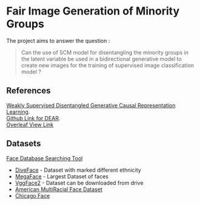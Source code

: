 # Fair Image Generation of Minority Groups

The project aims to answer the question :
> Can the use of SCM model for disentangling the minority groups in the latent variable be used in a bidirectional generative model to create new images for the training of supervised image classification model ?

## References
[Weakly Supervised Disentangled Generative Causal Representation Learning](https://www.jmlr.org/papers/volume23/21-0080/21-0080.pdf).  
[Github Link for DEAR](https://github.com/xwshen51/DEAR/tree/main).  
[Overleaf View Link](https://www.overleaf.com/read/htydrnkcsqkz)

## Datasets 

[Face Database Searching Tool](https://clffwrkmn.net/)

* [DiveFace](https://github.com/BiDAlab/DiveFace/tree/master) - Dataset with marked different ethnicity
* [MegaFace](http://megaface.cs.washington.edu/) - Largest Dataset of faces
* [VggFace2](https://github.com/NNNNAI/VGGFace2-HQ) - Dataset can be downloaded from drive
* [American MultiRacial Face Dataset](https://osf.io/qsdrp/)
* [Chicago Face](https://www.chicagofaces.org/)
 
